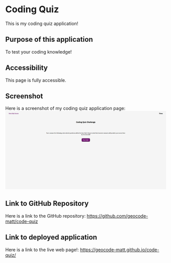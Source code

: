 # Coding Quiz

This is my coding quiz application!


## Purpose of this application

To test your coding knowledge!


## Accessibility

This page is fully accessible.


## Screenshot

Here is a screenshot of my coding quiz application page:
<img src="./assets/images/screenshot.png">


## Link to GitHub Repository

Here is a link to the GitHub repository:
https://github.com/geocode-matt/code-quiz


## Link to deployed application

Here is a link to the live web page!:
https://geocode-matt.github.io/code-quiz/